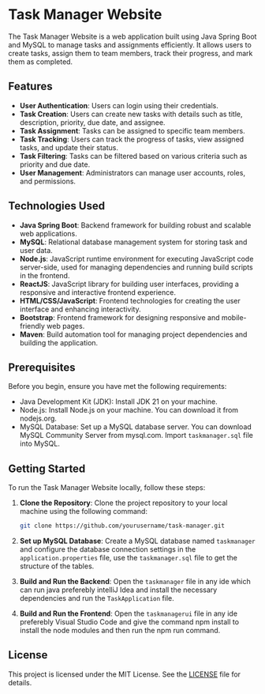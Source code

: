 # Task Manager Website

The Task Manager Website is a web application built using Java Spring Boot and MySQL to manage tasks and assignments efficiently. It allows users to create tasks, assign them to team members, track their progress, and mark them as completed.

## Features

- **User Authentication**: Users can login using their credentials.
- **Task Creation**: Users can create new tasks with details such as title, description, priority, due date, and assignee.
- **Task Assignment**: Tasks can be assigned to specific team members.
- **Task Tracking**: Users can track the progress of tasks, view assigned tasks, and update their status.
- **Task Filtering**: Tasks can be filtered based on various criteria such as priority and due date.
- **User Management**: Administrators can manage user accounts, roles, and permissions.

## Technologies Used

- **Java Spring Boot**: Backend framework for building robust and scalable web applications.
- **MySQL**: Relational database management system for storing task and user data.
- **Node.js**: JavaScript runtime environment for executing JavaScript code server-side, used for managing dependencies and running build scripts in the frontend.
- **ReactJS**: JavaScript library for building user interfaces, providing a responsive and interactive frontend experience.
- **HTML/CSS/JavaScript**: Frontend technologies for creating the user interface and enhancing interactivity.
- **Bootstrap**: Frontend framework for designing responsive and mobile-friendly web pages.
- **Maven**: Build automation tool for managing project dependencies and building the application.

## Prerequisites

Before you begin, ensure you have met the following requirements:

- Java Development Kit (JDK): Install JDK 21 on your machine.
- Node.js: Install Node.js on your machine. You can download it from nodejs.org.
- MySQL Database: Set up a MySQL database server. You can download MySQL Community Server from mysql.com. Import `taskmanager.sql` file into MySQL.

## Getting Started

To run the Task Manager Website locally, follow these steps:

1. **Clone the Repository**: Clone the project repository to your local machine using the following command:

    ```bash
    git clone https://github.com/yourusername/task-manager.git
    ```

2. **Set up MySQL Database**: Create a MySQL database named `taskmanager` and configure the database connection settings in the `application.properties` file, use the `taskmanager.sql` file to get the structure of the tables.

3. **Build and Run the Backend**: Open the `taskmanager` file in any ide which can run java preferebly intelliJ Idea and install the necessary dependencies and run the `TaskApplication` file.

4. **Build and Run the Frontend**: Open the `taskmanagerui` file in any ide preferebly Visual Studio Code and give the command npm install to install the node modules and then run the npm run command.

## License

This project is licensed under the MIT License. See the [LICENSE](LICENSE) file for details.
